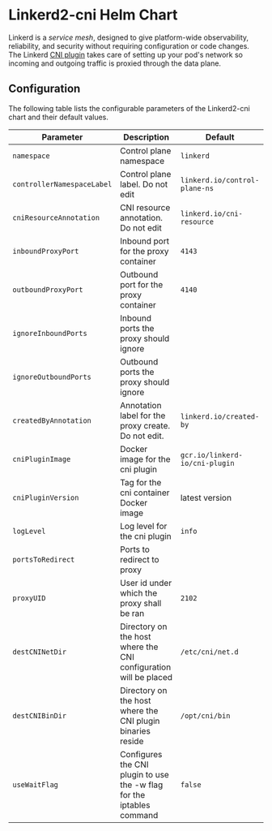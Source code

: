 
# Linkerd2-cni Helm Chart

Linkerd is a *service mesh*, designed to give platform-wide observability,
reliability, and security without requiring configuration or code changes.
The Linkerd [CNI plugin](https://linkerd.io/2/features/cni/) takes care of
setting up your pod's network so  incoming and outgoing traffic is proxied
through the data plane.

## Configuration

The following table lists the configurable parameters of the Linkerd2-cni chart and their default values.

| Parameter                            | Description                                                           | Default                       |
|--------------------------------------|-----------------------------------------------------------------------|-------------------------------|
|`namespace`                           | Control plane namespace                                               | `linkerd`|
|`controllerNamespaceLabel`            | Control plane label. Do not edit                                      |`linkerd.io/control-plane-ns`|
|`cniResourceAnnotation`               | CNI resource annotation. Do not edit                                  |`linkerd.io/cni-resource`
|`inboundProxyPort`                    | Inbound port for the proxy container                                  |`4143`|
|`outboundProxyPort`                   | Outbound port for the proxy container                                 |`4140`|
|`ignoreInboundPorts`                  | Inbound ports the proxy should ignore                                 ||
|`ignoreOutboundPorts`                 | Outbound ports the proxy should ignore                                ||
|`createdByAnnotation`                 | Annotation label for the proxy create. Do not edit.                   |`linkerd.io/created-by`|
|`cniPluginImage`                      | Docker image for the cni plugin                                       |`gcr.io/linkerd-io/cni-plugin`|
|`cniPluginVersion`                    | Tag for the cni container Docker image                                |latest version|
|`logLevel`                            | Log level for the cni plugin                                          |`info`|
|`portsToRedirect`                     | Ports to redirect to proxy                                            ||
|`proxyUID`                            | User id under which the proxy shall be ran                            |`2102`|
|`destCNINetDir`                       | Directory on the host where the CNI configuration will be placed      |`/etc/cni/net.d`|
|`destCNIBinDir`                       | Directory on the host where the CNI plugin binaries reside            |`/opt/cni/bin`|
|`useWaitFlag`                         | Configures the CNI plugin to use the -w flag for the iptables command |`false`|

